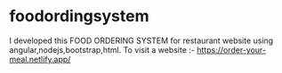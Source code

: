 # foodordingsystem
I developed this FOOD ORDERING SYSTEM for restaurant website using angular,nodejs,bootstrap,html.
To visit a website :-  https://order-your-meal.netlify.app/
